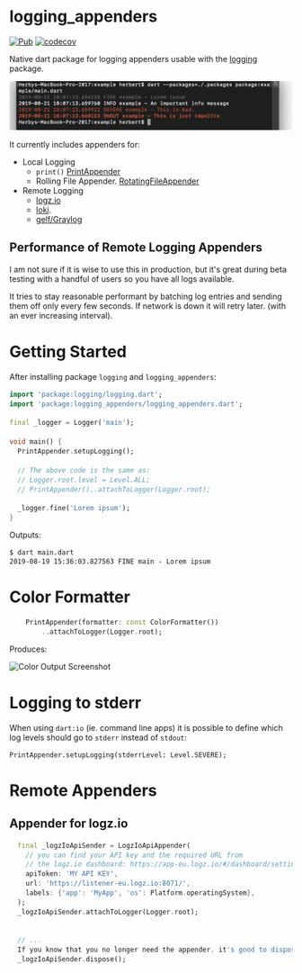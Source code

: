 # logging_appenders

[![Pub](https://img.shields.io/pub/v/logging_appenders.svg?color=green)](https://pub.dartlang.org/packages/logging_appenders)
[![codecov](https://codecov.io/gh/hpoul/dart_logging_appenders/branch/master/graph/badge.svg)](https://codecov.io/gh/hpoul/dart_logging_appenders)

Native dart package for logging appenders usable with the [logging](https://pub.dartlang.org/packages/logging) package.

![Color Output Screenshot](doc/screenshot-small.png)

It currently includes appenders for:

* Local Logging
    * `print()` [PrintAppender](https://pub.dev/documentation/logging_appenders/latest/logging_appenders/PrintAppender-class.html)
    * Rolling File Appender. [RotatingFileAppender](https://pub.dev/documentation/logging_appenders/latest/logging_appenders/RotatingFileAppender-class.html)
* Remote Logging
    * [logz.io](https://logz.io/) 
    * [loki](https://github.com/grafana/loki).
    * [gelf/Graylog](https://go2docs.graylog.org/5-0/getting_in_log_data/ingest_gelf.html)

## Performance of Remote Logging Appenders

I am not sure if it is wise to use this in production, but it's great during beta testing with
a handful of users so you have all logs available.

It tries to stay reasonable performant by batching log entries and sending them off only every few
seconds. If network is down it will retry later. (with an ever increasing interval).

# Getting Started

After installing package `logging` and `logging_appenders`:

```dart
import 'package:logging/logging.dart';
import 'package:logging_appenders/logging_appenders.dart';

final _logger = Logger('main');

void main() {
  PrintAppender.setupLogging();

  // The above code is the same as:
  // Logger.root.level = Level.ALL;
  // PrintAppender()..attachToLogger(Logger.root);

  _logger.fine('Lorem ipsum');
}
```

Outputs:

```
$ dart main.dart
2019-08-19 15:36:03.827563 FINE main - Lorem ipsum
```

# Color Formatter

```dart
    PrintAppender(formatter: const ColorFormatter())
        ..attachToLogger(Logger.root);
```

Produces:

![Color Output Screenshot](doc/screenshot.png)

# Logging to stderr

When using `dart:io` (ie. command line apps) it is possible to
define which log levels should go to `stderr` instead of `stdout`:

```
PrintAppender.setupLogging(stderrLevel: Level.SEVERE);
```

# Remote Appenders

## Appender for logz.io

```dart
  final _logzIoApiSender = LogzIoApiAppender(
    // you can find your API key and the required URL from 
    // the logz.io dashboard: https://app-eu.logz.io/#/dashboard/settings/general
    apiToken: 'MY API KEY',
    url: 'https://listener-eu.logz.io:8071/',
    labels: {'app': 'MyApp', 'os': Platform.operatingSystem},
  );
  _logzIoApiSender.attachToLogger(Logger.root);
  
  
  // ...
  If you know that you no longer need the appender. it's good to dispose it:
  _logzIoApiSender.dispose();
```
